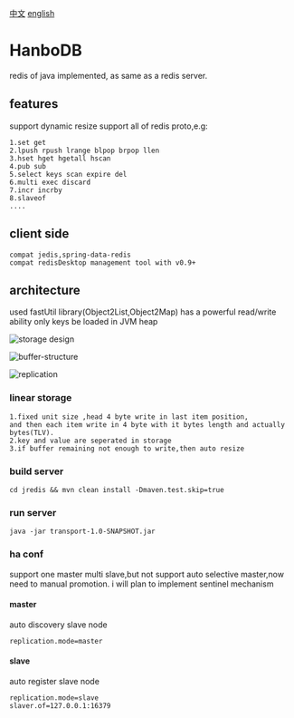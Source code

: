 []()[中文](https://github.com/3kuai/jredis/edit/master/README-cn.md)
[]()[english](https://github.com/3kuai/jredis/edit/master/README.md)
# HanboDB
redis of java implemented, as same as a redis server.

## features
support dynamic resize 
support all of redis proto,e.g:

    1.set get
    2.lpush rpush lrange blpop brpop llen
    3.hset hget hgetall hscan
    4.pub sub
    5.select keys scan expire del
    6.multi exec discard
    7.incr incrby
    8.slaveof
    ....  

## client side
    compat jedis,spring-data-redis
    compat redisDesktop management tool with v0.9+
    
## architecture
used fastUtil library(Object2List,Object2Map) has a powerful read/write ability
only keys be loaded in JVM heap

![storage design](https://github.com/lmx1989219/jredis/blob/master/storage-design.png)

![buffer-structure](https://github.com/lmx1989219/jredis/blob/master/buffer-structure.png)

![replication](https://github.com/lmx1989219/jredis/blob/master/replication.png)

### linear storage
    1.fixed unit size ,head 4 byte write in last item position,
    and then each item write in 4 byte with it bytes length and actually bytes(TLV).
    2.key and value are seperated in storage
    3.if buffer remaining not enough to write,then auto resize
### build server
    cd jredis && mvn clean install -Dmaven.test.skip=true
### run server
    java -jar transport-1.0-SNAPSHOT.jar
    
### ha conf 
support one master multi slave,but not support auto selective master,now need to manual promotion.
i will plan to implement sentinel mechanism 
#### master
auto discovery slave node

    replication.mode=master
    
#### slave
auto register slave node

    replication.mode=slave
    slaver.of=127.0.0.1:16379